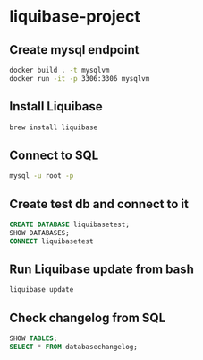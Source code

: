 # liquibase-project

## Create mysql endpoint
```bash
docker build . -t mysqlvm
docker run -it -p 3306:3306 mysqlvm
```

## Install Liquibase
```bash
brew install liquibase
```

## Connect to SQL
```bash
mysql -u root -p
```

## Create test db and connect to it
```SQL
CREATE DATABASE liquibasetest;
SHOW DATABASES;
CONNECT liquibasetest
```

## Run Liquibase update from bash
```bash
liquibase update
```

## Check changelog from SQL
```SQL
SHOW TABLES;
SELECT * FROM databasechangelog;
```

